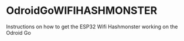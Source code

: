 # OdroidGoWIFIHASHMONSTER
Instructions on how to get the ESP32 Wifi Hashmonster working on the Odroid Go
